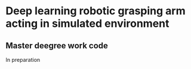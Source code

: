 # Deep learning robotic grasping arm acting in simulated environment 
## Master deegree work code

In preparation

